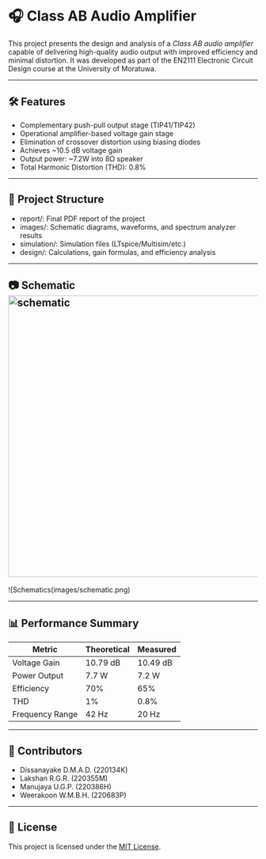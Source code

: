 
# 🎧 Class AB Audio Amplifier

This project presents the design and analysis of a *Class AB audio amplifier* capable of delivering high-quality audio output with improved efficiency and minimal distortion. It was developed as part of the EN2111 Electronic Circuit Design course at the University of Moratuwa.

---

## 🛠 Features

- Complementary push-pull output stage (TIP41/TIP42)
- Operational amplifier-based voltage gain stage
- Elimination of crossover distortion using biasing diodes
- Achieves ~10.5 dB voltage gain
- Output power: ~7.2W into 8Ω speaker
- Total Harmonic Distortion (THD): 0.8%

---

## 📁 Project Structure

- report/: Final PDF report of the project
- images/: Schematic diagrams, waveforms, and spectrum analyzer results
- simulation/: Simulation files (LTspice/Multisim/etc.)
- design/: Calculations, gain formulas, and efficiency analysis

---

## 📷 Schematic<img width="987" height="569" alt="schematic" src="https://github.com/user-attachments/assets/d6cad2be-b8c4-432c-8bb9-2fac45c88f29" />


![Schematics(images/schematic.png)

---

## 📊 Performance Summary

| Metric           | Theoretical | Measured |
|------------------|-------------|----------|
| Voltage Gain     | 10.79 dB    | 10.49 dB |
| Power Output     | 7.7 W       | 7.2 W    |
| Efficiency       | 70%         | 65%      |
| THD              | 1%          | 0.8%     |
| Frequency Range  | 42 Hz       | 20 Hz    |

---

## 👥 Contributors

- Dissanayake D.M.A.D. (220134K)
- Lakshan R.G.R. (220355M)
- Manujaya U.G.P. (220386H)
- Weerakoon W.M.B.H. (220683P)

---

## 📝 License

This project is licensed under the [MIT License](LICENSE).
